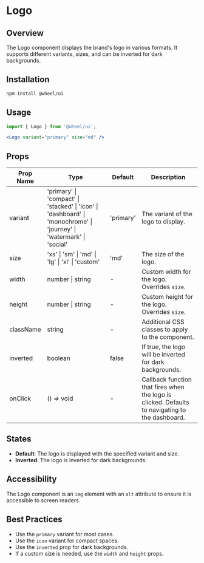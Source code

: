 # Logo

## Overview
The Logo component displays the brand's logo in various formats. It supports different variants, sizes, and can be inverted for dark backgrounds.

## Installation
```bash
npm install @wheel/ui
```

## Usage
```jsx
import { Logo } from '@wheel/ui';

<Logo variant="primary" size="md" />
```

## Props
| Prop Name | Type | Default | Description |
|---|---|---|---|
| variant | 'primary' \| 'compact' \| 'stacked' \| 'icon' \| 'dashboard' \| 'monochrome' \| 'journey' \| 'watermark' \| 'social' | 'primary' | The variant of the logo to display. |
| size | 'xs' \| 'sm' \| 'md' \| 'lg' \| 'xl' \| 'custom' | 'md' | The size of the logo. |
| width | number \| string | - | Custom width for the logo. Overrides `size`. |
| height | number \| string | - | Custom height for the logo. Overrides `size`. |
| className | string | - | Additional CSS classes to apply to the component. |
| inverted | boolean | false | If true, the logo will be inverted for dark backgrounds. |
| onClick | () => void | - | Callback function that fires when the logo is clicked. Defaults to navigating to the dashboard. |

## States
- **Default**: The logo is displayed with the specified variant and size.
- **Inverted**: The logo is inverted for dark backgrounds.

## Accessibility
The Logo component is an `img` element with an `alt` attribute to ensure it is accessible to screen readers.

## Best Practices
- Use the `primary` variant for most cases.
- Use the `icon` variant for compact spaces.
- Use the `inverted` prop for dark backgrounds.
- If a custom size is needed, use the `width` and `height` props.
